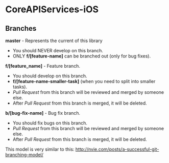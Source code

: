 CoreAPIServices-iOS
===================

## Branches
<b>master</b> - Represents the current of this library
- You should NEVER develop on this branch.
- ONLY <b>f/[feature-name]</b> can be branched out (only for bug fixes).
 
<b>f/[feature_name]</b> - Feature branch.
- You should develop on this branch.
- <b>f/[feature-name-smaller-task]</b> (when you need to split into smaller tasks).
- *Pull Request* from this branch will be reviewed and merged by someone else.
- After *Pull Request* from this branch is merged, it will be deleted.

<b>b/[bug-fix-name]</b> - Bug fix branch.
- You should fix bugs on this branch.
- *Pull Request* from this branch will be reviewed and merged by someone else.
- After *Pull Request* from this branch is merged, it will be deleted.

This model is very similar to this: http://nvie.com/posts/a-successful-git-branching-model/
